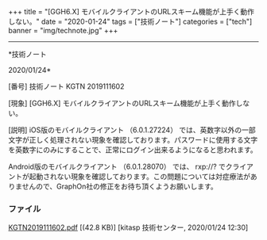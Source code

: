 ﻿+++
title = "[GGH6.X] モバイルクライアントのURLスキーム機能が上手く動作しない。"
date = "2020-01-24"
tags = ["技術ノート"]
categories = ["tech"]
banner = "img/technote.jpg"
+++

-----------------------------------------------------------------------------------------------------------------------------

*技術ノート

2020/01/24*


[番号]
技術ノート KGTN 2019111602

[現象]
[GGH6.X] モバイルクライアントのURLスキーム機能が上手く動作しない。

[説明]
iOS版のモバイルクライアント （6.0.1.27224）
では、英数字以外の一部文字が正しく処理されない現象を確認しております。パスワードに使用する文字を英数字にのみにすることで、正常にログイン出来るようになると思われます。

Android版のモバイルクライアント （6.0.1.28070） では、 rxp://?
でクライアントが起動されない現象を確認しております。この問題については対症療法がありませんので、GraphOn社の修正をお待ち頂くようお願いします。


### ファイル

 
 


[KGTN2019111602.pdf](http://techreport.kitasp.net/attachments/download/4430/KGTN2019111602.pdf)
 [(42.8 KB)] [kitasp 技術センター, 2020/01/24
12:30]


 


 

